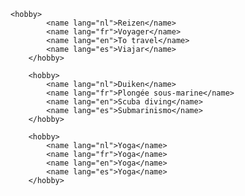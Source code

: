 	<hobby>
			<name lang="nl">Reizen</name>
			<name lang="fr">Voyager</name>
			<name lang="en">To travel</name>
			<name lang="es">Viajar</name>
		</hobby>

		<hobby>
			<name lang="nl">Duiken</name>
			<name lang="fr">Plongée sous-marine</name>
			<name lang="en">Scuba diving</name>
			<name lang="es">Submarinismo</name>
		</hobby>

		<hobby>
			<name lang="nl">Yoga</name>
			<name lang="fr">Yoga</name>
			<name lang="en">Yoga</name>
			<name lang="es">Yoga</name>
		</hobby>
